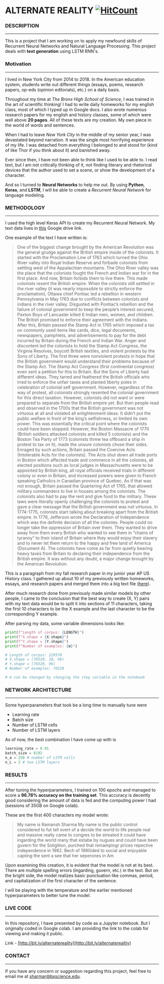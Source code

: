# **ALTERNATE REALITY** [![HitCount](http://hits.dwyl.com/ramanshsharma2806/Alternate-Reality.svg)](http://hits.dwyl.com/ramanshsharma2806/Alternate-Reality)

### **DESCRIPTION**

---

This is a project that I am working on to apply my newfound skills of Recurrent Neural Networks and Natural Language Processing. This project deals with **text generation** using LSTM RNN's.


### **Motivation**


---

I lived in New York City from 2014 to 2018. In the American education system, students write out different things (essays, poems, research papers, op-eds (opinion editorials), etc.) on a daily basis.

Throughout my time at *The Bronx High School of Science*, I was trained in the art of scientific thinking! I had to write daily homeworks for my english class, most of which I typed up in Google docs. I also wrote numerous research papers for my english and history classes, some of which were well above **20 pages**. All of these texts are my creation. My own piece in the world of words and sentences.

When I had to leave *New York City* in the middle of my senior year, I was devastated beyond narration. It was the single most horrifying experience of my life. I was detached from everything I belonged to and stood for (kind of like Thor if you think about it) and banished away.

Ever since then, I have not been able to think like I used to be able to. I read text, but I am not critically thinking of it, not finding literary and rhetorical devices that the author used to set a scene, or show the development of a character.

And so I turned to **Neural Networks** to help me out. By using **Python**, **Keras**, and **LSTM**, I will be able to create a *Recurrent Neural Network* for language modeling.



### **METHODOLOGY**

---

I used the high level Keras API to create my Recurrent Neural Network. My text data lives in [this](1) Google drive link.

One example of the text I have written is:

> One of the biggest change brought by the American Revolution was the general grudge against the British empire inside of the colonists. It started with the Proclamation Line of 1763 which turned the Ohio River valley into Royal Indian Reserve and forbade colonists from settling west of the Appalachian mountains. The Ohio River valley was the place that the colonists fought the French and Indian war for in the first place. And now, Britain forbids them to live there. This made colonists resent the British empire. When the colonists still settled in the river valley (it was nearly impossible to strictly enforce the proclamation), Ottawa chief Pontiac led a rebellion in western Pennsylvania in May 1763 due to conflicts between colonists and indians in the river valley. Disgusted with Pontiac’s rebellion and the failure of colonial government to keep the people’s interest secured, Paxton Boys of Lancaster killed 6 Indian men, women, and children. The British promised to enforce their agreement with the Indians. After this, Britain passed the Stamp Act in 1765 which imposed a tax on commonly used items like cards, dice, legal documents, newspapers, pamphlets, and advertisements to pay for the debt incurred by Britain during the French and Indian War. Anger and discontent led the colonists to hold the Stamp Act Congress, the Virginia Resolves, boycott British textiles, and violent protests by the Sons of Liberty. The first three were nonviolent protests in hope that the British government would understand their problems because of the Stamp Act. The Stamp Act Congress (first continental congress) even sent a petition for this to Britain. But the Sons of Liberty had different ideas. They tarred and feathered the British officials who tried to enforce the unfair taxes and planted liberty poles in celebration of colonial self government. However, regardless of the way of protest, all colonists strongly resented the colonial government for this direct taxation. However, colonists did not want or were prepared to separate from the British empire yet. But then people read and observed in the 1700s that the British government was not virtuous at all and violated all enlightenment ideas. It didn’t put the public welfare in front of the king’s selfishness, or limited its own power. This was essentially the critical point where the colonists could have been stopped. However, the Boston Massacre of 1770 (British soldiers attacked colonists and killed 5 colonists) and the Boston Tea Party of 1773 (colonists threw tea offboard a ship in protest to tax on it), made the unsure colonists chose their sides. Enraged by such actions, Britain passed the Coercive Acts (Intolerable Acts for the colonists). The Acts shut down all trade ports in Boston which affected trade and commerce in all the colonies, all elected positions such as local judges in Massachusetts were to be appointed by British king, all royal officials received trials in different colony or even in Britain, and increased powers were given to French speaking Catholics in Canadian province of Quebec. As if that was not enough, Britain passed the Quartering Act of 1765, that allowed military commanders to live in houses among the colonists. The colonists also had to pay the rent and give food to the military. These laws were literally openly challenging the colonists to protest and gave a clear message that the British government was not virtuous. In 1774-1775, colonists start talking about breaking apart from the British empire. In 1776, Jefferson wrote the Declaration of Independence which was the definite decision of all the colonies. People could no longer take the oppression of Britain over them. They wanted to drive away from them every British who wanted to see them in “chains of tyranny” to their island of Britain where they would enjoy their slavery and to never let them return to the happy and free land of America (Document A). The colonists have come as far from quietly bearing heavy taxes from Britain to declaring their independence from the British empire. It was without any doubt, a major change brought by the American Revolution.

This is a paragraph from my fall research paper in my junior year AP US History class. I gathered up about 10 of my previously written homeworks, essays, and research papers and merged them into a big text file ([here](2)).

After much research done from previously made similar models by other people, I came to the conclusion that the best way to create (X, Y) pairs with my text data would be to split it into sections of 11 characters, taking the first 10 characters to be the X example and the last character to be the corresponding Y example.

After parsing my data, some variable dimensions looks like:

```python
print(f"Length of corpus: {LENGTH}")
print(f"X.shape = {X.shape}")
print(f"Y.shape = {Y.shape}")
print(f"Number of examples: {m}")

# Length of corpus: 229570
# X.shape = (76520, 10, 96)
# Y.shape = (76520, 96)
# Number of examples: 76520

# m can be changed by changing the step variable in the notebook
```

### **NETWORK ARCHITECTURE**

---

Some hyperparameters that took be a long time to manually tune were

+ Learning rate
+ Batch size
+ Number of LSTM cells
+ Number of LSTM layers

As of now, the best combination I have come up with is

```python
learning_rate = 0.01
batch_size = 8192
n_a = 256 # number of LSTM cells
n_L = 2 # two LSTM layers
```


### **RESULTS**

---

After tuning the hyperparameters, I trained on 100 epochs and managed to score a **96.78% accuracy on the training set**. This accuracy is decently good considering the amount of data is fed and the computing power I had (sessions of 35GB on Google colab).

These are the first 400 characters my model wrote:

> My name is Ramansh Sharma My name is the public control considered to fut tell overt of a decide the world to life people real and massive really came to congres to be streated it could have ingarding the world many that estabe by nugues and could have been guvern for the Soligition, purched that remamplogr prices repective independence in 1982. Bech of 1980ided to social and enjoyable capting the sent a see that her seperones in Am

Upon examining this creation, it is evident that the model is not at its best. There are multiple spelling errors (ingarding, guvern, etc.) in the text. But on the bright side, the model realizes basic punctuation like commas, period, and capitalization of the first character of the sentence.

I will be playing with the temperature and the earlier mentioned hyperparameters to better tune the model.

### **LIVE CODE**

---

In this repository, I have presented by code as a Jupyter notebook. But I originally coded in Google colab. I am providing the link to the colab for viewing and making it public.

Link - [http://bit.ly/alternatereality](http://bit.ly/alternatereality)

### **CONTACT**

---

If you have any concern or suggestion regarding this project, feel free to email me at [sharmar@bxscience.edu](sharmar@bxscience.edu).




[1]:https://drive.google.com/drive/folders/1AAIv3BWkclfMJnnv8xXt9iQyFns0Cp1R?usp=sharing
[2]: ../master/text_data/merged.txt
